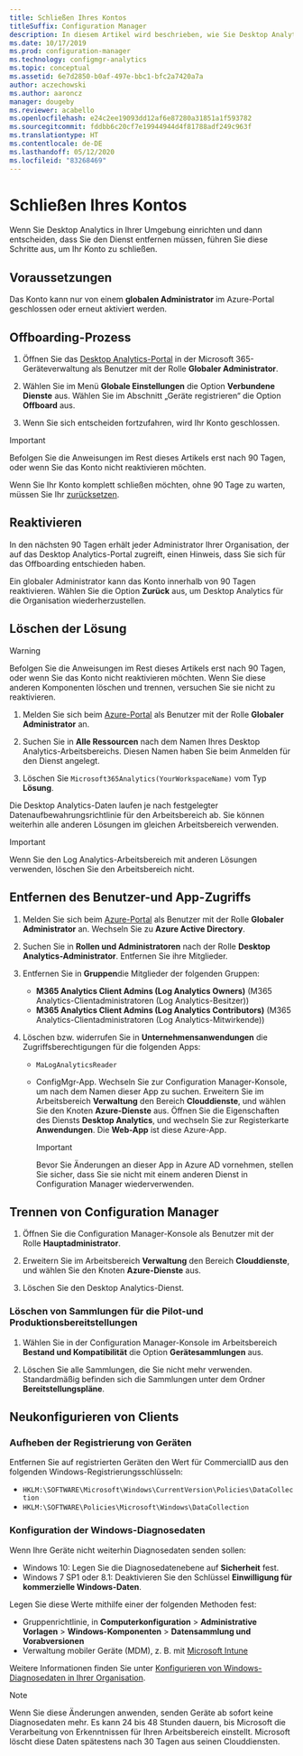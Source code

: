 ```yaml
---
title: Schließen Ihres Kontos
titleSuffix: Configuration Manager
description: In diesem Artikel wird beschrieben, wie Sie Desktop Analytics aus Ihrem Azure-Konto entfernen.
ms.date: 10/17/2019
ms.prod: configuration-manager
ms.technology: configmgr-analytics
ms.topic: conceptual
ms.assetid: 6e7d2850-b0af-497e-bbc1-bfc2a7420a7a
author: aczechowski
ms.author: aaroncz
manager: dougeby
ms.reviewer: acabello
ms.openlocfilehash: e24c2ee19093dd12af6e87280a31851a1f593782
ms.sourcegitcommit: fddbb6c20cf7e19944944d4f81788adf249c963f
ms.translationtype: HT
ms.contentlocale: de-DE
ms.lasthandoff: 05/12/2020
ms.locfileid: "83268469"
---
```

# <a name="how-to-close-your-account"></a>Schließen Ihres Kontos

Wenn Sie Desktop Analytics in Ihrer Umgebung einrichten und dann entscheiden, dass Sie den Dienst entfernen müssen, führen Sie diese Schritte aus, um Ihr Konto zu schließen.

## <a name="prerequisites"></a>Voraussetzungen

Das Konto kann nur von einem **globalen Administrator** im Azure-Portal geschlossen oder erneut aktiviert werden.

## <a name="process-to-offboard"></a>Offboarding-Prozess

1. Öffnen Sie das [Desktop Analytics-Portal](https://aka.ms/desktopanalytics) in der Microsoft 365-Geräteverwaltung als Benutzer mit der Rolle **Globaler Administrator**.

1. Wählen Sie im Menü **Globale Einstellungen** die Option **Verbundene Dienste** aus. Wählen Sie im Abschnitt „Geräte registrieren“ die Option **Offboard** aus.

1. Wenn Sie sich entscheiden fortzufahren, wird Ihr Konto geschlossen.

> [!Important]
> Befolgen Sie die Anweisungen im Rest dieses Artikels erst nach 90 Tagen, oder wenn Sie das Konto nicht reaktivieren möchten.
>
> Wenn Sie Ihr Konto komplett schließen möchten, ohne 90 Tage zu warten, müssen Sie Ihr [zurücksetzen](account-reset.md).

## <a name="reactivate"></a>Reaktivieren

In den nächsten 90 Tagen erhält jeder Administrator Ihrer Organisation, der auf das Desktop Analytics-Portal zugreift, einen Hinweis, dass Sie sich für das Offboarding entschieden haben.

Ein globaler Administrator kann das Konto innerhalb von 90 Tagen reaktivieren. Wählen Sie die Option **Zurück** aus, um Desktop Analytics für die Organisation wiederherzustellen.

## <a name="delete-the-solution"></a>Löschen der Lösung

> [!Warning]
> Befolgen Sie die Anweisungen im Rest dieses Artikels erst nach 90 Tagen, oder wenn Sie das Konto nicht reaktivieren möchten. Wenn Sie diese anderen Komponenten löschen und trennen, versuchen Sie sie nicht zu reaktivieren.

1. Melden Sie sich beim [Azure-Portal](https://portal.azure.com) als Benutzer mit der Rolle **Globaler Administrator** an.

1. Suchen Sie in **Alle Ressourcen** nach dem Namen Ihres Desktop Analytics-Arbeitsbereichs. Diesen Namen haben Sie beim Anmelden für den Dienst angelegt.

1. Löschen Sie `Microsoft365Analytics(YourWorkspaceName)` vom Typ **Lösung**.

Die Desktop Analytics-Daten laufen je nach festgelegter Datenaufbewahrungsrichtlinie für den Arbeitsbereich ab. Sie können weiterhin alle anderen Lösungen im gleichen Arbeitsbereich verwenden.

> [!Important]  
> Wenn Sie den Log Analytics-Arbeitsbereich mit anderen Lösungen verwenden, löschen Sie den Arbeitsbereich nicht.

## <a name="remove-user-and-app-access"></a>Entfernen des Benutzer-und App-Zugriffs

1. Melden Sie sich beim [Azure-Portal](https://portal.azure.com) als Benutzer mit der Rolle **Globaler Administrator** an. Wechseln Sie zu **Azure Active Directory**.

1. Suchen Sie in **Rollen und Administratoren** nach der Rolle **Desktop Analytics-Administrator**. Entfernen Sie ihre Mitglieder.

1. Entfernen Sie in **Gruppen**die Mitglieder der folgenden Gruppen:

    - **M365 Analytics Client Admins (Log Analytics Owners)** (M365 Analytics-Clientadministratoren (Log Analytics-Besitzer))
    - **M365 Analytics Client Admins (Log Analytics Contributors)** (M365 Analytics-Clientadministratoren (Log Analytics-Mitwirkende))

1. Löschen bzw. widerrufen Sie in **Unternehmensanwendungen** die Zugriffsberechtigungen für die folgenden Apps:

    - `MaLogAnalyticsReader`

    - ConfigMgr-App. Wechseln Sie zur Configuration Manager-Konsole, um nach dem Namen dieser App zu suchen. Erweitern Sie im Arbeitsbereich **Verwaltung** den Bereich **Clouddienste**, und wählen Sie den Knoten **Azure-Dienste** aus. Öffnen Sie die Eigenschaften des Diensts **Desktop Analytics**, und wechseln Sie zur Registerkarte **Anwendungen**. Die **Web-App** ist diese Azure-App.

        > [!Important]  
        > Bevor Sie Änderungen an dieser App in Azure AD vornehmen, stellen Sie sicher, dass Sie sie nicht mit einem anderen Dienst in Configuration Manager wiederverwenden.

## <a name="disconnect-configuration-manager"></a>Trennen von Configuration Manager

1. Öffnen Sie die Configuration Manager-Konsole als Benutzer mit der Rolle **Hauptadministrator**.

1. Erweitern Sie im Arbeitsbereich **Verwaltung** den Bereich **Clouddienste**, und wählen Sie den Knoten **Azure-Dienste** aus.

1. Löschen Sie den Desktop Analytics-Dienst.

### <a name="delete-collections-for-the-pilot-and-production-deployments"></a>Löschen von Sammlungen für die Pilot-und Produktionsbereitstellungen

1. Wählen Sie in der Configuration Manager-Konsole im Arbeitsbereich **Bestand und Kompatibilität** die Option **Gerätesammlungen** aus.

1. Löschen Sie alle Sammlungen, die Sie nicht mehr verwenden. Standardmäßig befinden sich die Sammlungen unter dem Ordner **Bereitstellungspläne**.  

## <a name="reconfigure-clients"></a>Neukonfigurieren von Clients

### <a name="unenroll-devices"></a>Aufheben der Registrierung von Geräten

Entfernen Sie auf registrierten Geräten den Wert für CommercialID aus den folgenden Windows-Registrierungsschlüsseln:

- `HKLM:\SOFTWARE\Microsoft\Windows\CurrentVersion\Policies\DataCollection`
- `HKLM:\SOFTWARE\Policies\Microsoft\Windows\DataCollection`

### <a name="windows-diagnostic-data-configuration"></a>Konfiguration der Windows-Diagnosedaten

Wenn Ihre Geräte nicht weiterhin Diagnosedaten senden sollen:

- Windows 10: Legen Sie die Diagnosedatenebene auf **Sicherheit** fest.
- Windows 7 SP1 oder 8.1: Deaktivieren Sie den Schlüssel **Einwilligung für kommerzielle Windows-Daten**.

Legen Sie diese Werte mithilfe einer der folgenden Methoden fest:

- Gruppenrichtlinie, in **Computerkonfiguration** > **Administrative Vorlagen** > **Windows-Komponenten** > **Datensammlung und Vorabversionen**
- Verwaltung mobiler Geräte (MDM), z. B. mit [Microsoft Intune](https://docs.microsoft.com/intune/device-restrictions-windows-10#reporting-and-telemetry)

Weitere Informationen finden Sie unter [Konfigurieren von Windows-Diagnosedaten in Ihrer Organisation](https://docs.microsoft.com/windows/privacy/configure-windows-diagnostic-data-in-your-organization).

> [!NOTE]  
> Wenn Sie diese Änderungen anwenden, senden Geräte ab sofort keine Diagnosedaten mehr. Es kann 24 bis 48 Stunden dauern, bis Microsoft die Verarbeitung von Erkenntnissen für Ihren Arbeitsbereich einstellt. Microsoft löscht diese Daten spätestens nach 30 Tagen aus seinen Clouddiensten.
